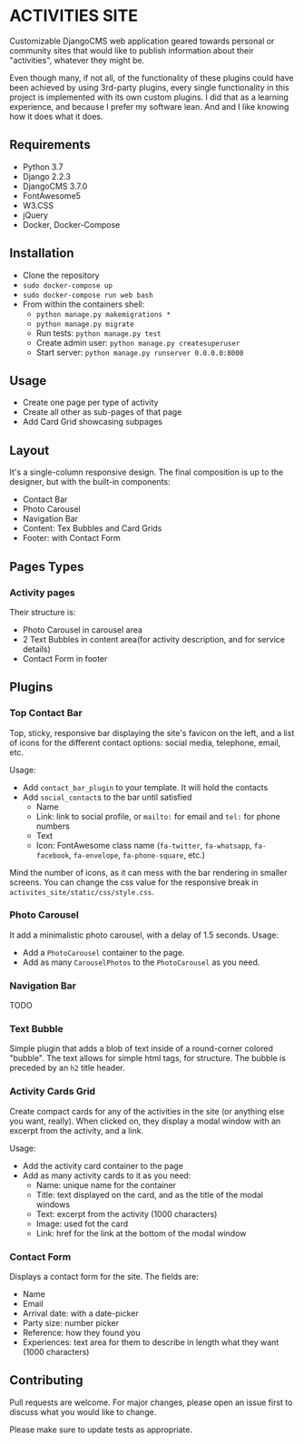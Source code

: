 # ACTIVITIES SITE
Customizable DjangoCMS web application geared towards personal or community sites that would like to publish 
information about their "activities", whatever they might be.
 
Even though many, if not all, of the functionality of these plugins could have been achieved by using 3rd-party 
plugins, every single functionality in this project is implemented with its own custom plugins. I did that as a 
learning experience, and because I prefer my software lean. And and I like knowing how it does what it does.


## Requirements
- Python 3.7
- Django 2.2.3
- DjangoCMS 3.7.0
- FontAwesome5
- W3.CSS
- jQuery
- Docker, Docker-Compose

## Installation
- Clone the repository
- `sudo docker-compose up`
- `sudo docker-compose run web bash`
- From within the containers shell:
    - `python manage.py makemigrations *`
    - `python manage.py migrate`
    - Run tests: `python manage.py test`
    - Create admin user: `python manage.py createsuperuser`
    - Start server: `python manage.py runserver 0.0.0.0:8000`

## Usage
- Create one page per type of activity
- Create all other as sub-pages of that page
- Add Card Grid showcasing subpages


## Layout
It's a single-column responsive design. The final composition is up to the designer, but with the built-in components:
- Contact Bar
- Photo Carousel
- Navigation Bar
- Content: Tex Bubbles and Card Grids
- Footer: with Contact Form

## Pages Types

### Activity pages
Their structure is:
- Photo Carousel in carousel area
- 2 Text Bubbles in content area(for activity description, and for service details)
- Contact Form in footer


## Plugins

### Top Contact Bar
Top, sticky, responsive bar displaying the site's favicon on the left, and a list of icons for the different contact 
options: social media, telephone, email, etc.

Usage:
- Add `contact_bar_plugin` to your template. It will hold the contacts
- Add `social_contact`s to the bar until satisfied
    - Name
    - Link: link to social profile, or `mailto:` for email and `tel:` for phone numbers
    - Text
    - Icon: FontAwesome class name (`fa-twitter`, `fa-whatsapp`, `fa-facebook`, `fa-envelope`, `fa-phone-square`, etc.)

Mind the number of icons, as it can mess with the bar rendering in smaller screens. You can change the css value for 
the responsive break in `activites_site/static/css/style.css`.


### Photo Carousel
It add a minimalistic photo carousel, with a delay of 1.5 seconds.
Usage:
- Add a `PhotoCarousel` container to the page.
- Add as many `CarouselPhotos` to the `PhotoCarousel` as you need.

### Navigation Bar
TODO

### Text Bubble
Simple plugin that adds a blob of text inside of a round-corner colored "bubble".
The text allows for simple html tags, for structure.
The bubble is preceded by an `h2` title header.

### Activity Cards Grid
Create compact cards for any of the activities in the site (or anything else you want, really).
When clicked on, they display a modal window with an excerpt from the activity, and a link.

Usage:
- Add the activity card container to the page
- Add as many activity cards to it as you need:
    - Name: unique name for the container
    - Title: text displayed on the card, and as the title of the modal windows
    - Text: excerpt from the activity (1000 characters)
    - Image: used fot the card
    - Link: href for the link at the bottom of the modal window

### Contact Form
Displays a contact form for the site.
The fields are:
- Name 
- Email
- Arrival date: with a date-picker
- Party size: number picker
- Reference: how they found you
- Experiences: text area for them to describe in length what they want (1000 characters)










## Contributing
Pull requests are welcome. For major changes, please open an issue first to discuss what you would like to change.

Please make sure to update tests as appropriate.
